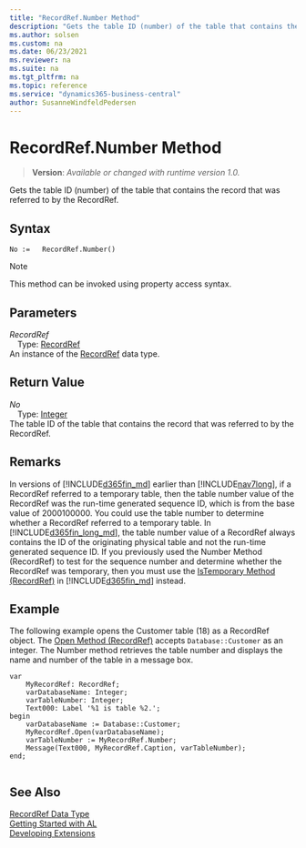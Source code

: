 ```yaml
---
title: "RecordRef.Number Method"
description: "Gets the table ID (number) of the table that contains the record that was referred to by the RecordRef."
ms.author: solsen
ms.custom: na
ms.date: 06/23/2021
ms.reviewer: na
ms.suite: na
ms.tgt_pltfrm: na
ms.topic: reference
ms.service: "dynamics365-business-central"
author: SusanneWindfeldPedersen
---
```

[//]: # (START>DO_NOT_EDIT)
[//]: # (IMPORTANT:Do not edit any of the content between here and the END>DO_NOT_EDIT.)
[//]: # (Any modifications should be made in the .xml files in the ModernDev repo.)
# RecordRef.Number Method
> **Version**: _Available or changed with runtime version 1.0._

Gets the table ID (number) of the table that contains the record that was referred to by the RecordRef.


## Syntax
```AL
No :=   RecordRef.Number()
```
> [!NOTE]
> This method can be invoked using property access syntax.

## Parameters
*RecordRef*  
&emsp;Type: [RecordRef](recordref-data-type.md)  
An instance of the [RecordRef](recordref-data-type.md) data type.  

## Return Value
*No*  
&emsp;Type: [Integer](../integer/integer-data-type.md)  
The table ID of the table that contains the record that was referred to by the RecordRef.


[//]: # (IMPORTANT: END>DO_NOT_EDIT)

## Remarks  
 In versions of [!INCLUDE[d365fin_md](../../includes/d365fin_md.md)] earlier than [!INCLUDE[nav7long](../../includes/nav7long_md.md)], if a RecordRef referred to a temporary table, then the table number value of the RecordRef was the run-time generated sequence ID, which is from the base value of 2000100000. You could use the table number to determine whether a RecordRef referred to a temporary table. In [!INCLUDE[d365fin_long_md](../../includes/d365fin_long_md.md)], the table number value of a RecordRef always contains the ID of the originating physical table and not the run-time generated sequence ID. If you previously used the Number Method \(RecordRef\) to test for the sequence number and determine whether the RecordRef was temporary, then you must use the [IsTemporary Method \(RecordRef\)](recordref-istemporary-method.md) in [!INCLUDE[d365fin_md](../../includes/d365fin_md.md)] instead.  
  
## Example  
 The following example opens the Customer table \(18\) as a RecordRef object. The [Open Method \(RecordRef\)](recordref-open-method.md) accepts `Database::Customer` as an integer. The Number method retrieves the table number and displays the name and number of the table in a message box. 
  
```al
var
    MyRecordRef: RecordRef;
    varDatabaseName: Integer;
    varTableNumber: Integer;
    Text000: Label '%1 is table %2.'; 
begin   
    varDatabaseName := Database::Customer;  
    MyRecordRef.Open(varDatabaseName);  
    varTableNumber := MyRecordRef.Number;  
    Message(Text000, MyRecordRef.Caption, varTableNumber);  
end;
  
```  
  

## See Also
[RecordRef Data Type](recordref-data-type.md)  
[Getting Started with AL](../../devenv-get-started.md)  
[Developing Extensions](../../devenv-dev-overview.md)